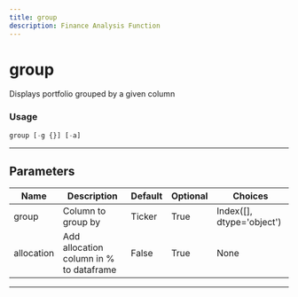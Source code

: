 ```yaml
---
title: group
description: Finance Analysis Function
---
```


# group

Displays portfolio grouped by a given column

### Usage

```python
group [-g {}] [-a]
```

---

## Parameters

| Name | Description | Default | Optional | Choices |
| ---- | ----------- | ------- | -------- | ------- |
| group | Column to group by | Ticker | True | Index([], dtype='object') |
| allocation | Add allocation column in % to dataframe | False | True | None |

---
